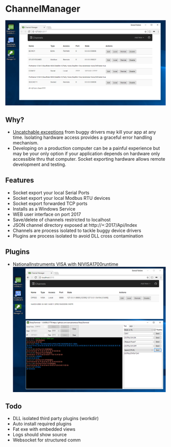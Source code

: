 # ChannelManager

![ChannelManager](screenshot.png)

## Why?
* [Uncatchable exceptions](https://stackoverflow.com/questions/20708641/objectdisposedexception-safe-handle-has-been-closed) from buggy drivers may kill your app at any time. Isolating hardware access provides a graceful error handling mechanism.
* Developing on a production computer can be a painful experience but may be your only option if your application depends on hardware only accessible thru that computer. Socket exporting hardware allows remote development and testing.

## Features
* Socket export your local Serial Ports
* Socket export your local Modbus RTU devices
* Socket export forwarded TCP ports
* Installs as a Windows Service
* WEB user interface on port 2017
* Save/delete of channels restricted to localhost
* JSON channel directory exposed at http://+:2017/Api/Index
* Channels are process isolated to tackle buggy device drivers
* Plugins are process isolated to avoid DLL cross contamination

## Plugins
* NationalInstruments VISA with NIVISA1700runtime
![ChannelManager.VISA](screenshot-visa.png)

## Todo
* DLL isolated third party plugins (workdir)
* Auto install required plugins
* Fat exe with embedded views
* Logs should show source
* Websocket for structured comm

